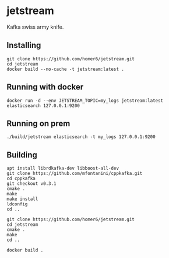 # jetstream
Kafka swiss army knife.

## Installing
```
git clone https://github.com/homer6/jetstream.git
cd jetstream
docker build --no-cache -t jetstream:latest .
```

## Running with docker
```
docker run -d --env JETSTREAM_TOPIC=my_logs jetstream:latest elasticsearch 127.0.0.1:9200
```


## Running on prem
```
./build/jetstream elasticsearch -t my_logs 127.0.0.1:9200
```




## Building

```
apt install librdkafka-dev libboost-all-dev
git clone https://github.com/mfontanini/cppkafka.git
cd cppkafka
git checkout v0.3.1
cmake .
make
make install
ldconfig
cd ..

git clone https://github.com/homer6/jetstream.git
cd jetstream
cmake .
make
cd ..

docker build .
```